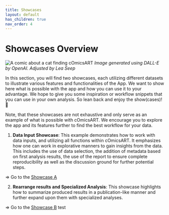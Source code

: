 ```yaml
---
title: Showcases
layout: default
has_children: true
nav_order: 4
---
```


# Showcases Overview

![A comic about a cat finding cOmicsART](/cOmicsArt/assets/images/cOmicsUnicorn.png)
*Image generated using DALL-E by OpenAI. Adjusted by Lea Seep*

In this section, you will find two showcases, each utilizing different datasets to illustrate various features and functionalities of the App.
We want to show here what is possible with the app and how you can use it to your advantage. We hope to give you some inspiration or workflow snippets that you can use in your own analysis.
So lean back and enjoy the show(cases)! 🍿

Note, that these showcases are not exhaustive and only serve as an example of what is possible with cOmicsART. We encourage you to explore the app and its features further to find the best workflow for your data.

1.  **Data Input Showcase**: This example demonstrates how to work with data inputs, and utilizing all functions within cOmicsART. It emphasizes how one can work in explorative manners to gain insights from the data. This includes the use of data selection, the addition of metadata based on first analysis results, the use of the report to ensure complete reproducibility as well as the discussion ground for further potential steps.

=\> Go to the [Showcase A](showcases/showcase-a.md)

2.  **Rearrange results and Specialized Analysis**: This showcase highlights how to summarize produced results in a publication-like manner and further expand upon them with specialized analyses.

=\> Go to the [Showcase B](showcases/showcase-b.md)
test
